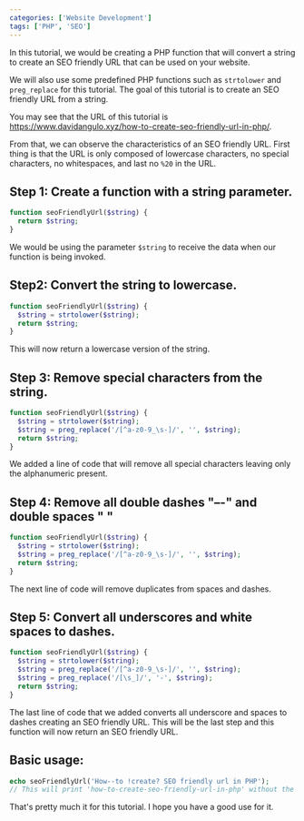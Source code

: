 ```yaml
---
categories: ['Website Development']
tags: ['PHP', 'SEO']
---
```

In this tutorial, we would be creating a PHP function that will convert a string to create an SEO friendly URL that can be used on your website.

We will also use some predefined PHP functions such as `strtolower` and `preg_replace` for this tutorial. The goal of this tutorial is to create an SEO friendly URL from a string.

You may see that the URL of this tutorial is https://www.davidangulo.xyz/how-to-create-seo-friendly-url-in-php/.

From that, we can observe the characteristics of an SEO friendly URL. First thing is that the URL is only composed of lowercase characters, no special characters, no whitespaces, and last no `%20` in the URL.

## Step 1: Create a function with a string parameter.
```php
function seoFriendlyUrl($string) {     
  return $string; 
}
```

We would be using the parameter `$string` to receive the data when our function is being invoked.

## Step2: Convert the string to lowercase.
```php
function seoFriendlyUrl($string) {     
  $string = strtolower($string);     
  return $string; 
}
```

This will now return a lowercase version of the string.

## Step 3: Remove special characters from the string.
```php
function seoFriendlyUrl($string) {     
  $string = strtolower($string);     
  $string = preg_replace('/[^a-z0-9_\s-]/', '', $string);     
  return $string; 
}
```

We added a line of code that will remove all special characters leaving only the alphanumeric present.

## Step 4: Remove all double dashes "–-" and double spaces "  "
```php
function seoFriendlyUrl($string) {     
  $string = strtolower($string);     
  $string = preg_replace('/[^a-z0-9_\s-]/', '', $string);     
  return $string; 
}
```

The next line of code will remove duplicates from spaces and dashes.

## Step 5: Convert all underscores and white spaces to dashes.
```php
function seoFriendlyUrl($string) {
  $string = strtolower($string);
  $string = preg_replace('/[^a-z0-9_\s-]/', '', $string);
  $string = preg_replace('/[\s_]/', '-', $string);
  return $string;
}
```

The last line of code that we added converts all underscore and spaces to dashes creating an SEO friendly URL. This will be the last step and this function will now return an SEO friendly URL.

## Basic usage:
```php
echo seoFriendlyUrl('How--to !create? SEO friendly url in PHP'); 
// This will print 'how-to-create-seo-friendly-url-in-php' without the quotes. 
```

That's pretty much it for this tutorial. I hope you have a good use for it.
